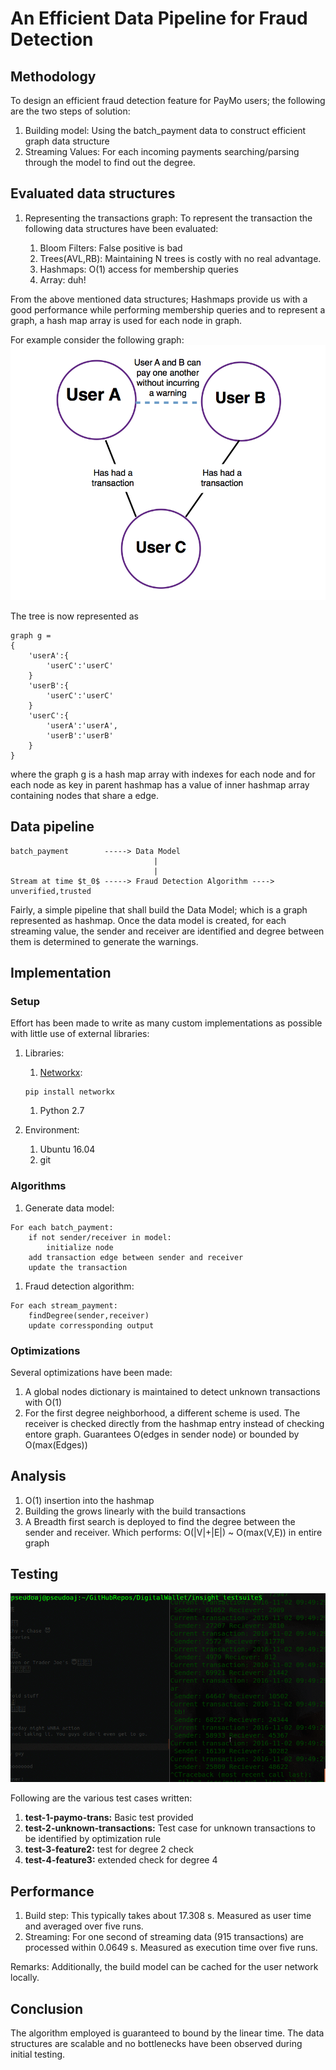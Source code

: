 # An Efficient Data Pipeline for Fraud Detection

## Methodology
To design an efficient fraud detection feature for PayMo users; the following are the two steps of solution:

1. Building model: Using the batch_payment data to construct efficient graph data structure
1. Streaming Values: For each incoming payments searching/parsing through the model to find out the degree.

## Evaluated data structures
1. Representing the transactions graph: To represent the transaction the following data structures have been evaluated:

	1. Bloom Filters: False positive is bad
	1. Trees(AVL,RB): Maintaining N trees is costly with no real advantage.
	1. Hashmaps: O(1) access for membership queries
	1. Array: duh!

From the above mentioned data structures; Hashmaps provide us with a good performance while performing membership queries and to represent a graph, a hash map array is used for each node in graph.

For example consider the following graph:
![example](images/friend-of-a-friend1.png)

The tree is now represented as
```
graph g =
{
	'userA':{
		'userC':'userC'
	}
	'userB':{
		'userC':'userC'
	}
	'userC':{
		'userA':'userA',
		'userB':'userB'
	}
}
```

where the graph g is a hash map array with indexes for each node and for each node as key in parent hashmap has a value of inner hashmap array containing nodes that share a edge.

## Data pipeline
```text
batch_payment        -----> Data Model
                                |
                                |
Stream at time $t_0$ -----> Fraud Detection Algorithm ----> unverified,trusted
```

Fairly, a simple pipeline that shall build the Data Model; which is a graph represented as hashmap. Once the data model is created, for each streaming value, the sender and receiver are identified and degree between them is determined to generate the warnings.

## Implementation

### Setup
Effort has been made to write as many custom implementations as possible with little use of external libraries:

1. Libraries:

	1. [Networkx](https://networkx.github.io/documentation/networkx-1.10/install.html):
	```
	pip install networkx
	```

	1. Python 2.7

1. Environment:
	1. Ubuntu 16.04
	1. git

### Algorithms
1. Generate data model:
```
For each batch_payment:
	if not sender/receiver in model:
		initialize node
	add transaction edge between sender and receiver
	update the transaction
```

1. Fraud detection algorithm:
```
For each stream_payment:
	findDegree(sender,receiver)
	update corressponding output
```

### Optimizations
Several optimizations have been made:

1. A global nodes dictionary is maintained to detect unknown transactions with O(1)
1. For the first degree neighborhood, a different scheme is used. The receiver is checked directly from the hashmap entry instead of checking entore graph. Guarantees O(edges in sender node) or bounded by O(max(Edges))

## Analysis
1. O(1) insertion into the hashmap
1. Building the grows linearly with the build transactions
1. A Breadth first search is deployed to find the degree between the sender and receiver. Which performs: O(|V|+|E|) ~ O(max(V,E)) in entire graph

## Testing
![images/test.gif](images/tests.gif)

Following are the various test cases written:

1. **test-1-paymo-trans:** Basic test provided
1. **test-2-unknown-transactions:** Test case for unknown transactions to be identified by optimization rule
1. **test-3-feature2:** test for degree 2 check
1. **test-4-feature3:** extended check for degree 4

## Performance
1. Build step: This typically takes about 17.308 s. Measured as user time and averaged over five runs.
1. Streaming: For one second of streaming data (915 transactions) are processed within 0.0649 s. Measured as execution time over five runs.

Remarks: Additionally, the build model can be cached for the user network locally.

## Conclusion
The algorithm employed is guaranteed to bound by the linear time. The data structures are scalable and no bottlenecks have been observed during initial testing.
